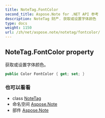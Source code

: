 ```yaml
---
title: NoteTag.FontColor
second_title: Aspose.Note for .NET API 参考
description: NoteTag 财产. 获取或设置字体颜色
type: docs
weight: 1150
url: /zh/net/aspose.note/notetag/fontcolor/
---
```

## NoteTag.FontColor property

获取或设置字体颜色。

```csharp
public Color FontColor { get; set; }
```

### 也可以看看

* class [NoteTag](../)
* 命名空间 [Aspose.Note](../../notetag/)
* 部件 [Aspose.Note](../../../)


